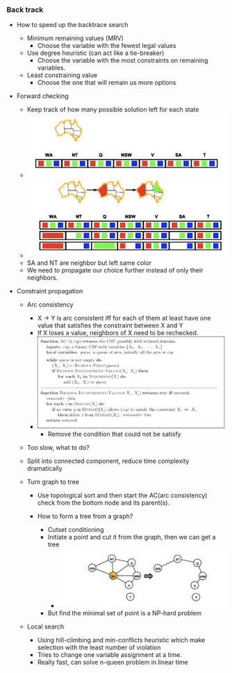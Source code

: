 ### Back track

- How to speed up the backtrace search

  - Minimum remaining values (MRV)
    - Choose the variable with the fewest legal values
  - Use degree heuristic (can act like a tie-breaker)
    - Choose the variable with the most constraints on remaining variables.
  - Least constraining value
    - Choose the one that will remain us more options

- Forward checking

  - Keep track of how many possible solution left for each state
  - ![image-20190413170902859](assets/image-20190413170902859.png)
  - ![image-20190413171503222](assets/image-20190413171503222.png)
  - SA and NT are neighbor but left same color
  - We need to propagate our choice further instead of only their neighbors.

- Constraint propagation

  - Arc consistency

    - X $\to$ Y is arc consistent iff for each of them at least have one value that satisfies the constraint between X and Y
    - If X loses a value, neighbors of X need to be rechecked.
    - ![image-20190413180302784](assets/image-20190413180302784.png)
      - Remove the condition that could not be satisfy

  -  Too slow, what to do?

    - Split into connected component, reduce time complexity dramatically

    - Turn graph to tree

      - Use topological sort and then start the AC(arc consistency) check from the bottom node and its parent(s).

      - How to form a tree from a graph?
        - Cutset conditioning
        - Initiate a point and cut it from the graph, then we can get a tree
          - ![image-20190413180850355](assets/image-20190413180850355.png)
        - But find the minimal set of point is a NP-hard problem

    - Local search

      - Using hill-climbing and min-conflicts heuristic which make selection with the least number of violation
      - Tries to change one variable assignment at a time.
      - Really fast, can solve n-queen problem in linear time